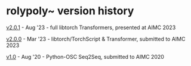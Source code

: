 # rolypoly~ version history

[v2.0.1](https://github.com/RVirmoors/rolypoly/tree/f785498d1a89786e61c119ac046172aa07953b63) - Aug '23 - full libtorch Transformers, presented at AIMC 2023

[v2.0.0](https://github.com/RVirmoors/rolypoly/tree/e16fd718dc2ecb37da79293de64ab120e54f1fbf) - Mar '23 - libtorch/TorchScript & Transformer, submitted to AIMC 2023

[v1.0](https://github.com/RVirmoors/rolypoly/tree/f0230aedcfc60ec774858b2915bb07032d087d92) - Aug '20 - Python-OSC Seq2Seq, submitted to AIMC 2020